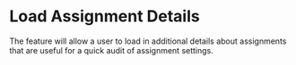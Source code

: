 # Load Assignment Details

The feature will allow a user to load in additional details about assignments that are useful for a quick audit of assignment settings.
